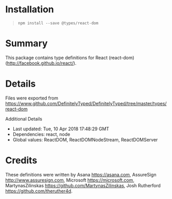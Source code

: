 # Installation
> `npm install --save @types/react-dom`

# Summary
This package contains type definitions for React (react-dom) (http://facebook.github.io/react/).

# Details
Files were exported from https://www.github.com/DefinitelyTyped/DefinitelyTyped/tree/master/types/react-dom

Additional Details
 * Last updated: Tue, 10 Apr 2018 17:48:29 GMT
 * Dependencies: react, node
 * Global values: ReactDOM, ReactDOMNodeStream, ReactDOMServer

# Credits
These definitions were written by Asana <https://asana.com>, AssureSign <http://www.assuresign.com>, Microsoft <https://microsoft.com>, MartynasZilinskas <https://github.com/MartynasZilinskas>, Josh Rutherford <https://github.com/theruther4d>.
